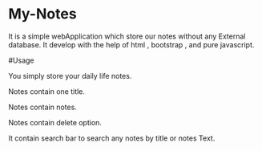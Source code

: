 # My-Notes
It is a simple webApplication which store our notes without any External database. It develop with the help of html , bootstrap , and pure javascript.

#Usage

You simply store your daily life notes.

Notes contain one title.

Notes contain notes.

Notes contain delete option.

It contain search bar to search any notes by title or notes Text.


